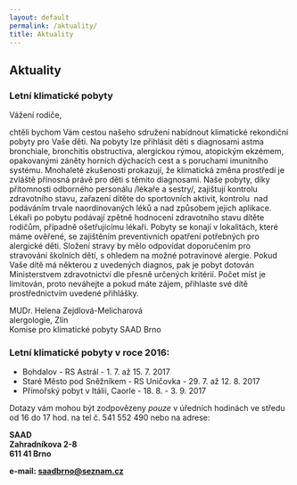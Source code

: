 ```yaml
---
layout: default
permalink: /aktuality/
title: Aktuality
---
```



## Aktuality

### Letní klimatické pobyty

Vážení rodiče,

chtěli bychom Vám cestou našeho sdružení nabídnout klimatické rekondiční pobyty pro Vaše děti. Na pobyty lze přihlásit děti s diagnosami astma bronchiale, bronchitis obstructiva, alergickou rýmou, atopickým ekzémem, opakovanými záněty horních dýchacích cest a s poruchami imunitního systému. Mnohaleté zkušenosti prokazují, že klimatická změna prostředí je zvláště přínosná právě pro děti s těmito diagnosami. Naše pobyty, díky přítomnosti odborného personálu /lékaře a sestry/, zajištují kontrolu zdravotního stavu, zařazení dítěte do sportovních aktivit, kontrolu  nad podáváním trvale naordinovaných léků a nad způsobem jejich aplikace. Lékaři po pobytu podávají zpětně hodnocení zdravotního stavu dítěte rodičům, případně ošetřujícímu lékaři. Pobyty se konají v lokalitách, které máme ověřené, se zajištěním preventivních opatření potřebných pro alergické děti. Složení stravy by mělo odpovídat doporučením pro stravování školních dětí, s ohledem na možné potravinové alergie. Pokud Vaše dítě má některou z uvedených diagnos, pak je pobyt dotován Ministerstvem zdravotnictví dle přesně určených kritérií. Počet míst je limitován, proto neváhejte a pokud máte zájem, přihlaste své dítě prostřednictvím uvedené přihlášky.

MUDr. Helena Zejdlová-Melicharová  
alergologie, Zlín  
Komise pro klimatické pobyty SAAD Brno  

### Letní klimatické pobyty v roce 2016:

* Bohdalov - RS Astrál - 1. 7. až 15. 7. 2017
* Staré Město pod Sněžníkem - RS Uničovka - 29. 7. až 12. 8. 2017
* Přímořský pobyt v Itálii, Caorle - 18. 8. - 3. 9. 2017

Dotazy vám mohou být zodpovězeny _pouze_ v úředních hodinách ve středu od 16 do 17 hod. na tel č. 541 552 490 nebo na adrese:

**SAAD**  
**Zahradníkova 2-8**  
**611 41 Brno**

**e-mail: <saadbrno@seznam.cz>**
